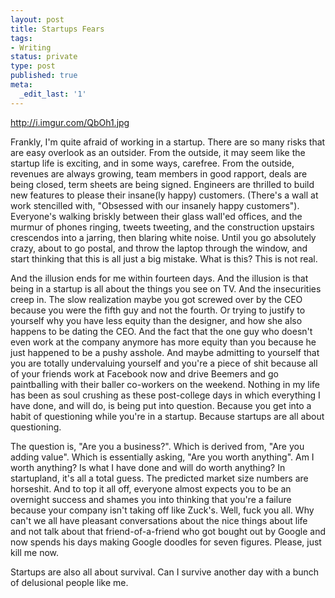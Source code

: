 ```yaml
---
layout: post
title: Startups Fears
tags:
- Writing
status: private
type: post
published: true
meta:
  _edit_last: '1'
---
```


http://i.imgur.com/QbOh1.jpg

Frankly, I'm quite afraid of working in a startup. There are so many risks that are easy overlook as an outsider. From the outside, it may seem like the startup life is exciting, and in some ways, carefree. From the outside, revenues are always growing, team members in good rapport, deals are being closed, term sheets are being signed. Engineers are thrilled to build new features to please their insane(ly happy) customers. (There's a wall at work stencilled with, "Obsessed with our insanely happy customers"). Everyone's walking briskly between their glass wall'ed offices, and the murmur of phones ringing, tweets tweeting, and the construction upstairs crescendos into a jarring, then blaring white noise. Until you go absolutely crazy, about to go postal, and throw the laptop through the window, and start thinking that this is all just a big mistake. What is this? This is not real.

And the illusion ends for me within fourteen days. And the illusion is that being in a startup is all about the things you see on TV. And the insecurities creep in. The slow realization maybe you got screwed over by the CEO because you were the fifth guy and not the fourth. Or trying to justify to yourself why you have less equity than the designer, and how she also happens to be dating the CEO. And the fact that the one guy who doesn't even work at the company anymore has more equity than you because he just happened to be a pushy asshole. And maybe admitting to yourself that you are totally undervaluing yourself and you're a piece of shit because all of your friends work at Facebook now and drive Beemers and go paintballing with their baller co-workers on the weekend. Nothing in my life has been as soul crushing as these post-college days in which everything I have done, and will do, is being put into question. Because you get into a habit of questioning while you're in a startup. Because startups are all about questioning.

The question is, "Are you a business?". Which is derived from, "Are you adding value". Which is essentially asking, "Are you worth anything". Am I worth anything? Is what I have done and will do worth anything? In startupland, it's all a total guess. The predicted market size numbers are horseshit. And to top it all off, everyone almost expects you to be an overnight success and shames you into thinking that you're a failure because your company isn't taking off like Zuck's. Well, fuck you all. Why can't we all have pleasant conversations about the nice things about life and not talk about that friend-of-a-friend who got bought out by Google and now spends his days making Google doodles for seven figures. Please, just kill me now.

Startups are also all about survival. Can I survive another day with a bunch of delusional people like me.
